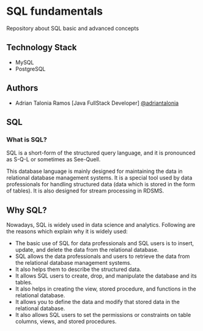 # SQL fundamentals

Repository about SQL basic and advanced concepts

## Technology Stack

- MySQL
- PostgreSQL

## Authors

- Adrian Talonia Ramos [Java FullStack Developer] [@adriantalonia](https://github.com/adriantalonia)

## SQL

### What is SQL?

SQL is a short-form of the structured query language, and it is pronounced as S-Q-L or sometimes as See-Quell.

This database language is mainly designed for maintaining the data in relational database management systems. It is a
special tool used by data professionals for handling structured data (data which is stored in the form of tables). It is
also designed for stream processing in RDSMS.

## Why SQL?

Nowadays, SQL is widely used in data science and analytics. Following are the reasons which explain why it is widely
used:

- The basic use of SQL for data professionals and SQL users is to insert, update, and delete the data from the
  relational database.
- SQL allows the data professionals and users to retrieve the data from the relational database management systems.
- It also helps them to describe the structured data.
- It allows SQL users to create, drop, and manipulate the database and its tables.
- It also helps in creating the view, stored procedure, and functions in the relational database.
- It allows you to define the data and modify that stored data in the relational database.
- It also allows SQL users to set the permissions or constraints on table columns, views, and stored procedures.